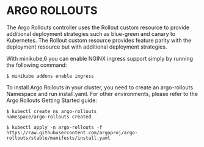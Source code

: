 # ARGO ROLLOUTS
The Argo Rollouts controller uses the Rollout custom
resource to provide additional deployment strategies such as blue-green and
canary to Kubernetes. The Rollout custom resource provides feature parity
with the deployment resource but with additional deployment strategies.

With minikube,6 you can enable NGINX ingress support simply by running the following
command:
```
$ minikube addons enable ingress
```
To install Argo Rollouts in your cluster, you need to create an argo-rollouts Namespace
and run install.yaml. For other environments, please refer to the Argo Rollouts
Getting Started guide:
```
$ kubectl create ns argo-rollouts
namespace/argo-rollouts created

$ kubectl apply -n argo-rollouts -f https://raw.githubusercontent.com/argoproj/argo-rollouts/stable/manifests/install.yaml
```